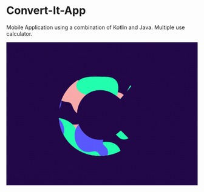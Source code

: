 # Convert-It-App
Mobile Application using a combination of Kotlin and Java.  Multiple use calculator.

![](clogo.gif)
